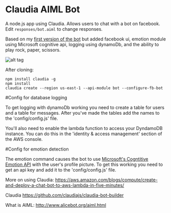 # Claudia AIML Bot
A node.js app using Claudia. Allows users to chat with a bot on facebook. Edit `responses/bot.aiml` to change responses.

Based on my [first version of the bot](https://github.com/kirkins/Claudia-AIML-Bot) but added facebook ui, emotion module using Microsoft cognitive api, logging using dynamoDb, and the ability to play rock, paper, scissors.

   ![alt tag](http://i.imgur.com/EbVh02q.png)

After cloning:

    npm install claudia -g
    npm install
    claudia create --region us-east-1 --api-module bot --configure-fb-bot

#Config for database logging

To get logging with dynamoDb working you need to create a table for users and a table for messages. After you've made the tables add the names to the 'config/config.js' file.

You'll also need to enable the lambda function to access your DyndamoDB instance. You can do this in the 'identity & access management' section of the AWS console.  

#Config for emotion detection

The emotion command causes the bot to use [Microsoft's Cogntitive Emotion API](https://www.microsoft.com/cognitive-services/en-us/emotion-api) with the user's profile picture. To get this working you need to get an api key and add it to the 'config/config.js' file.

More on using Claudia: https://aws.amazon.com/blogs/compute/create-and-deploy-a-chat-bot-to-aws-lambda-in-five-minutes/

Claudia https://github.com/claudiajs/claudia-bot-builder

What is AIML: http://www.alicebot.org/aiml.html
